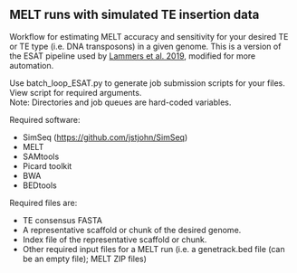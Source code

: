 ## MELT runs with simulated TE insertion data

Workflow for estimating MELT accuracy and sensitivity for your desired TE or TE type (i.e. DNA transposons) in a given genome.
This is a version of the ESAT pipeline used by [Lammers et al. 2019](https://mobilednajournal.biomedcentral.com/articles/10.1186/s13100-018-0143-2), modified for more automation.

Use batch_loop_ESAT.py to generate job submission scripts for your files. View script for required arguments.\
Note: Directories and job queues are hard-coded variables.

Required software:
* SimSeq (https://github.com/jstjohn/SimSeq)
* MELT
* SAMtools
* Picard toolkit
* BWA
* BEDtools

Required files are:
* TE consensus FASTA
* A representative scaffold or chunk of the desired genome.
* Index file of the representative scaffold or chunk.
* Other required input files for a MELT run (i.e. a genetrack.bed file (can be an empty file); MELT ZIP files)

